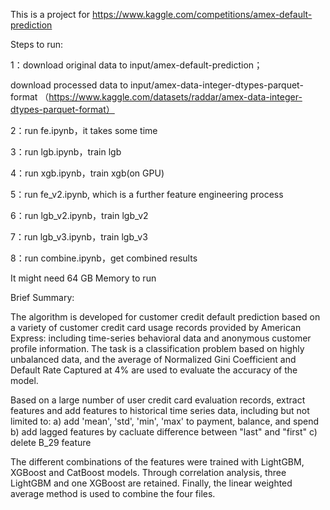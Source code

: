 This is a project for https://www.kaggle.com/competitions/amex-default-prediction

Steps to run:

1：download original data to input/amex-default-prediction；

download processed data to input/amex-data-integer-dtypes-parquet-format
（https://www.kaggle.com/datasets/raddar/amex-data-integer-dtypes-parquet-format）

2：run fe.ipynb，it takes some time 

3：run lgb.ipynb，train lgb

4：run xgb.ipynb，train xgb(on GPU)

5：run fe_v2.ipynb, which is a further feature engineering process

6：run lgb_v2.ipynb，train lgb_v2

7：run lgb_v3.ipynb，train lgb_v3

8：run combine.ipynb，get combined results


It might need 64 GB Memory to run


Brief Summary:

The algorithm is developed for customer credit default prediction based on a variety of customer credit card usage records provided by American Express: including time-series behavioral data and anonymous customer profile information. The task is a classification problem based on highly unbalanced data, and the average of Normalized Gini Coefficient and Default Rate Captured at 4% are used to evaluate the accuracy of the model.

Based on a large number of user credit card evaluation records, extract features and add features to historical time series data, including but not limited to:
a) add 'mean', 'std', 'min', 'max' to payment, balance, and spend
b) add lagged features by cacluate difference between "last" and "first"
c) delete B_29 feature

The different combinations of the features were trained with LightGBM, XGBoost and CatBoost models. Through correlation analysis, three LightGBM and one XGBoost are  retained. Finally, the linear weighted average method is used to combine the four files.

